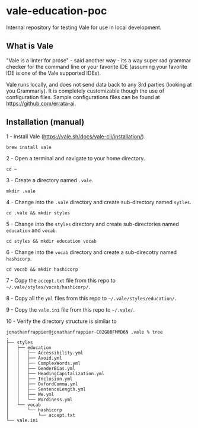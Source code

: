 # vale-education-poc
Internal repository for testing Vale for use in local development.

## What is Vale

"Vale is a linter for prose" - said another way - its a way super rad grammar checker for the command line or your favorite IDE (assuming your favorite IDE is one of the Vale supported IDEs).

Vale runs locally, and does not send data back to any 3rd parties (looking at you Grammarly). It is completely customizable though the use of configuration files. Sample configurations files can be found at https://github.com/errata-ai.

## Installation (manual)

1 - Install Vale (https://vale.sh/docs/vale-cli/installation/).

`brew install vale`

2 - Open a terminal and navigate to your home directory.

`cd ~`

3 - Create a directory named `.vale`.

`mkdir .vale`

4 - Change into the `.vale` directory and create sub-directory named `sytles`.

`cd .vale && mkdir styles`

5 - Change into the `styles` directory and create sub-directories named `education` and `vocab`.

`cd styles && mkdir education vocab`

6 - Change into the `vocab` directory and create a sub-direcotry named `hashicorp`.

`cd vocab && mkdir hashicorp`

7 - Copy the `accept.txt` file from this repo to `~/.vale/styles/vocab/hashicorp/`.

8 - Copy all the `yml` files from this repo to `~/.vale/styles/education/`.

9 - Copy the `vale.ini` file from this repo to `~/.vale/`.

10 - Verify the directory structure is similar to

```
jonathanfrappier@jonathanfrappier-C02G80FMMD6N .vale % tree
.
├── styles
│   ├── education
│   │   ├── Accessibility.yml
│   │   ├── Avoid.yml
│   │   ├── ComplexWords.yml
│   │   ├── GenderBias.yml
│   │   ├── HeadingCapitalization.yml
│   │   ├── Inclusion.yml
│   │   ├── OxfordComma.yml
│   │   ├── SentenceLength.yml
│   │   ├── We.yml
│   │   └── Wordiness.yml
│   └── vocab
│       └── hashicorp
│           └── accept.txt
└── vale.ini
```
